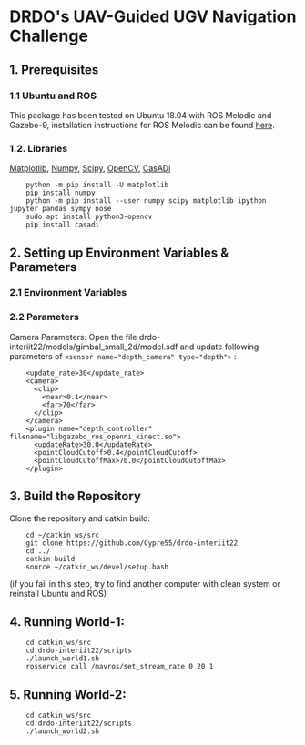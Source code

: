 # DRDO's UAV-Guided UGV Navigation Challenge


## 1. Prerequisites
### 1.1 **Ubuntu** and **ROS**
This package has been tested on Ubuntu 18.04 with ROS Melodic and Gazebo-9, installation instructions for ROS Melodic can be found [here](http://wiki.ros.org/melodic/Installation).

### 1.2. **Libraries** 
[Matplotlib](https://matplotlib.org/), [Numpy](https://numpy.org/), [Scipy](https://scipy.org/), [OpenCV](https://opencv.org/), [CasADi](https://web.casadi.org/get/)
```
    python -m pip install -U matplotlib
    pip install numpy
    python -m pip install --user numpy scipy matplotlib ipython jupyter pandas sympy nose
    sudo apt install python3-opencv
    pip install casadi
```

## 2. Setting up Environment Variables & Parameters
### 2.1 Environment Variables

### 2.2 Parameters
Camera Parameters: Open the file drdo-interiit22/models/gimbal_small_2d/model.sdf and update following parameters of ```<sensor name="depth_camera" type="depth">``` :
```
    <update_rate>30</update_rate>
    <camera>
      <clip>
        <near>0.1</near>
        <far>70</far>
      </clip>
    </camera>
    <plugin name="depth_controller" filename="libgazebo_ros_openni_kinect.so">
      <updateRate>30.0</updateRate>
      <pointCloudCutoff>0.4</pointCloudCutoff>
      <pointCloudCutoffMax>70.0</pointCloudCutoffMax>
    </plugin>
```

## 3. Build the Repository
Clone the repository and catkin build:
```
    cd ~/catkin_ws/src
    git clone https://github.com/Cypre55/drdo-interiit22
    cd ../
    catkin build
    source ~/catkin_ws/devel/setup.bash
```
(if you fail in this step, try to find another computer with clean system or reinstall Ubuntu and ROS)


## 4. Running World-1: 
```
    cd catkin_ws/src
    cd drdo-interiit22/scripts
    ./launch_world1.sh
    rosservice call /mavros/set_stream_rate 0 20 1
```


## 5. Running World-2: 
```
    cd catkin_ws/src
    cd drdo-interiit22/scripts
    ./launch_world2.sh
````
